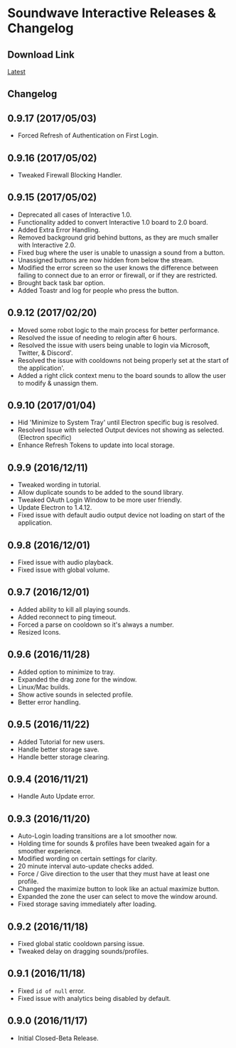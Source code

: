 # Soundwave Interactive Releases & Changelog

## Download Link

[Latest](https://github.com/DeekyJay/SoundwaveInteractive-releases/releases/latest)

## Changelog

## 0.9.17 (2017/05/03)
- Forced Refresh of Authentication on First Login.

## 0.9.16 (2017/05/02)
- Tweaked Firewall Blocking Handler.

## 0.9.15 (2017/05/02)
- Deprecated all cases of Interactive 1.0.
- Functionality added to convert Interactive 1.0 board to 2.0 board.
- Added Extra Error Handling.
- Removed background grid behind buttons, as they are much smaller with Interactive 2.0.
- Fixed bug where the user is unable to unassign a sound from a button.
- Unassigned buttons are now hidden from below the stream.
- Modified the error screen so the user knows the difference between failing to connect due to an error or firewall, or if they are restricted.
- Brought back task bar option.
- Added Toastr and log for people who press the button.

## 0.9.12 (2017/02/20)
 - Moved some robot logic to the main process for better performance.
 - Resolved the issue of needing to relogin after 6 hours.
 - Resolved the issue with users being unable to login via Microsoft, Twitter, & Discord'.
 - Resolved the issue with cooldowns not being properly set at the start of the application'.
 - Added a right click context menu to the board sounds to allow the user to modify & unassign them.

## 0.9.10 (2017/01/04)
 - Hid 'Minimize to System Tray' until Electron specific bug is resolved.
 - Resolved Issue with selected Output devices not showing as selected. (Electron specific)
 - Enhance Refresh Tokens to update into local storage.

## 0.9.9 (2016/12/11)
 - Tweaked wording in tutorial.
 - Allow duplicate sounds to be added to the sound library.
 - Tweaked OAuth Login Window to be more user friendly.
 - Update Electron to 1.4.12.
 - Fixed issue with default audio output device not loading on start of the application.
 
## 0.9.8 (2016/12/01)
- Fixed issue with audio playback.
- Fixed issue with global volume.

## 0.9.7 (2016/12/01)
- Added ability to kill all playing sounds.
- Added reconnect to ping timeout.
- Forced a parse on cooldown so it's always a number.
- Resized Icons.

## 0.9.6 (2016/11/28)
 - Added option to minimize to tray.
 - Expanded the drag zone for the window.
 - Linux/Mac builds.
 - Show active sounds in selected profile.
 - Better error handling.
 
## 0.9.5 (2016/11/22)

 - Added Tutorial for new users.
 - Handle better storage save.
 - Handle better storage clearing.

## 0.9.4 (2016/11/21)

 - Handle Auto Update error.

## 0.9.3 (2016/11/20)

 - Auto-Login loading transitions are a lot smoother now.
 - Holding time for sounds & profiles have been tweaked again for a smoother experience.
 - Modified wording on certain settings for clarity.
 - 20 minute interval auto-update checks added.
 - Force / Give direction to the user that they must have at least one profile.
 - Changed the maximize button to look like an actual maximize button.
 - Expanded the zone the user can select to move the window around.
 - Fixed storage saving immediately after loading.
 
## 0.9.2 (2016/11/18)

 - Fixed global static cooldown parsing issue.
 - Tweaked delay on dragging sounds/profiles.

## 0.9.1 (2016/11/18)

 - Fixed `id of null` error.
 - Fixed issue with analytics being disabled by default.

## 0.9.0 (2016/11/17)

 - Initial Closed-Beta Release.
